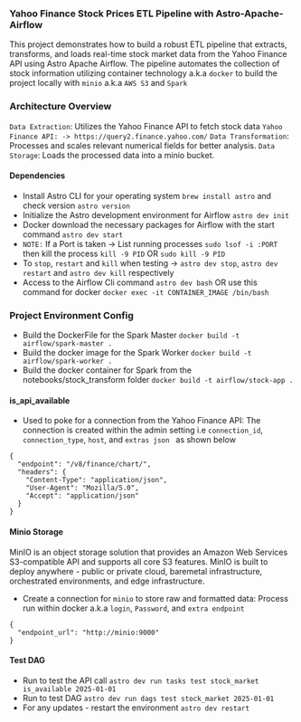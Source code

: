 ### Yahoo Finance Stock Prices ETL Pipeline with Astro-Apache-Airflow
This project demonstrates how to build a robust ETL pipeline that extracts, transforms, and loads real-time stock market data from the Yahoo Finance API using Astro Apache Airflow. The pipeline automates the collection of stock information utilizing container technology a.k.a `docker` to build the project locally with `minio` a.k.a `AWS S3` and `Spark`
### Architecture Overview
`Data Extraction`: Utilizes the Yahoo Finance API to fetch stock data `Yahoo Finance API: -> https://query2.finance.yahoo.com/`
`Data Transformation`: Processes and scales relevant numerical fields for better analysis.
`Data Storage`: Loads the processed data into a minio bucket.
#### Dependencies
- Install  Astro CLI for your operating system `brew install astro` and check version `astro version`
- Initialize the Astro development environment for Airflow `astro dev init`
- Docker download the necessary packages for Airflow with the start command `astro dev start`
- `NOTE:` If a Port is taken -> List running processes `sudo lsof -i :PORT` then kill the process `kill -9 PID` OR `sudo kill -9 PID`
- To `stop`, `restart` and `kill` when testing -> `astro dev stop`, `astro dev restart` and `astro dev kill` respectively
- Access to the Airflow Cli command `astro dev bash` OR use this command for docker `docker exec -it CONTAINER_IMAGE /bin/bash`
### Project Environment Config
- Build the DockerFile for the Spark Master `docker build -t airflow/spark-master . `
- Build the docker image for the Spark Worker `docker build -t airflow/spark-worker .`
- Build the docker container for Spark from the notebooks/stock_transform folder `docker build -t airflow/stock-app .`
#### is_api_available
- Used to poke for a connection from the Yahoo Finance API: The connection is created within the admin setting i.e `connection_id`, `connection_type`, `host`, and `extras json ` as shown below 
```
{
  "endpoint": "/v8/finance/chart/",
  "headers": {
    "Content-Type": "application/json",
    "User-Agent": "Mozilla/5.0",
    "Accept": "application/json"
  }
}
```
#### Minio Storage
MinIO is an object storage solution that provides an Amazon Web Services S3-compatible API and supports all core S3 features. MinIO is built to deploy anywhere - public or private cloud, baremetal infrastructure, orchestrated environments, and edge infrastructure.
- Create a connection for `minio` to store raw and formatted data: Process run within docker a.k.a `login`, `Password`, and `extra endpoint`
```
{
  "endpoint_url": "http://minio:9000"
}
```
#### Test DAG
- Run to test the API call `astro dev run tasks test stock_market is_available 2025-01-01`
- Run to test DAG `astro dev run dags test stock_market 2025-01-01`
- For any updates - restart the environment `astro dev restart` 
